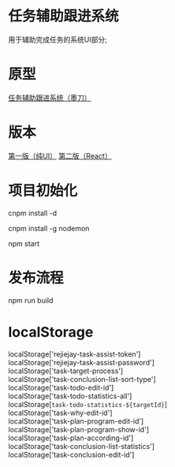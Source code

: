 # 任务辅助跟进系统
用于辅助完成任务的系统UI部分;

# 原型

[任务辅助跟进系统（墨刀）](https://free.modao.cc/app/7ea2223846d8dbc3b853a500f06e4e9bc3e02b5c)

# 版本
[第一版（纯UI）](https://github.com/rejiejay/myweb-task-assist/tree/b42dcbbaf00dd0c204b64934311d68e44d5a7bdf)
[第二版（React）](https://github.com/rejiejay/myweb-task-assist/)

# 项目初始化
cnpm install -d  

cnpm install -g nodemon  

npm start  

# 发布流程
npm run build  

# localStorage

localStorage['rejiejay-task-assist-token']  
localStorage['rejiejay-task-assist-password']  
localStorage['task-target-process']  
localStorage['task-conclusion-list-sort-type']  
localStorage['task-todo-edit-id']  
localStorage['task-todo-statistics-all']  
localStorage[`task-todo-statistics-${targetId}`]  
localStorage['task-why-edit-id']  
localStorage['task-plan-program-edit-id']  
localStorage['task-plan-program-show-id']  
localStorage['task-plan-according-id']  
localStorage['task-conclusion-list-statistics']  
localStorage['task-conclusion-edit-id']  
